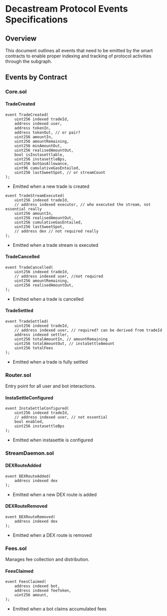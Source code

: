 # Decastream Protocol Events Specifications

## Overview
This document outlines all events that need to be emitted by the smart contracts to enable proper indexing and tracking of protocol activities through the subgraph.

## Events by Contract

### Core.sol

#### TradeCreated
```solidity
event TradeCreated(
    uint256 indexed tradeId,
    address indexed user,
    address tokenIn,
    address tokenOut, // or pair?
    uint256 amountIn,
    uint256 amountRemaining,
    uint256 minAmountOut,
    uint256 realisedAmountOut,
    bool isInstasettlable,
    uint256 instasettleBps,
    uint256 botGasAllowance,
    uint96 cumulativeGasEntailed,
    uint256 lastSweetSpot, // or streamCount
);
```
- Emitted when a new trade is created

```solidity
event TradeStreamExecuted(
    uint256 indexed tradeId,
    // address indexed executor, // who executed the stream, not essential really
    uint256 amountIn,
    uint256 realisedAmountOut,
    uint256 cumulativeGasEntailed,
    uint256 lastSweetSpot,
    // address dex // not required really
);
```
- Emitted when a trade stream is executed

#### TradeCancelled
```solidity
event TradeCancelled(
    uint256 indexed tradeId,
    // address indexed user, //not required
    uint256 amountRemaining,
    uint256 realisedAmountOut,
);
```
- Emitted when a trade is cancelled

#### TradeSettled
```solidity
event TradeSettled(
    uint256 indexed tradeId,
    // address indexed user, // required? can be derived from tradeId
    address indexed settler,
    uint256 totalAmountIn, // amountRemaining
    uint256 totalAmountOut, // instaSettleAmount
    uint256 totalFees
);
```
- Emitted when a trade is fully settled

### Router.sol
Entry point for all user and bot interactions.

#### InstaSettleConfigured
```solidity
event InstaSettleConfigured(
    uint256 indexed tradeId,
    // address indexed user, // not essential
    bool enabled,
    uint256 instasettleBps
);
```
- Emitted when instasettle is configured

### StreamDaemon.sol

#### DEXRouteAdded
```solidity
event DEXRouteAdded(
    address indexed dex
);
```
- Emitted when a new DEX route is added

#### DEXRouteRemoved
```solidity
event DEXRouteRemoved(
    address indexed dex
);
```
- Emitted when a DEX route is removed

### Fees.sol
Manages fee collection and distribution.

#### FeesClaimed
```solidity
event FeesClaimed(
    address indexed bot,
    address indexed feeToken,
    uint256 amount,
);
```
- Emitted when a bot claims accumulated fees